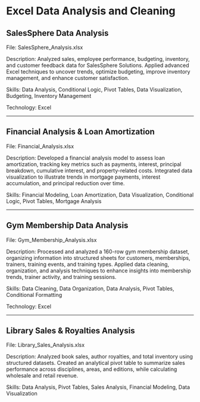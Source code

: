 # Excel Data Analysis and Cleaning


## SalesSphere Data Analysis
File: SalesSphere_Analysis.xlsx

Description: Analyzed sales, employee performance, budgeting, inventory, and customer feedback data for SalesSphere Solutions. Applied advanced Excel techniques to uncover trends, optimize budgeting, improve inventory management, and enhance customer satisfaction.

Skills: Data Analysis, Conditional Logic, Pivot Tables, Data Visualization, Budgeting, Inventory Management

Technology: Excel

---  

## Financial Analysis & Loan Amortization
File: Financial_Analysis.xlsx

Description: Developed a financial analysis model to assess loan amortization, tracking key metrics such as payments, interest, principal breakdown, cumulative interest, and property-related costs. Integrated data visualization to illustrate trends in mortgage payments, interest accumulation, and principal reduction over time.

Skills: Financial Modeling, Loan Amortization, Data Visualization, Conditional Logic, Pivot Tables, Mortgage Analysis

---  

## Gym Membership Data Analysis
File: Gym_Membership_Analysis.xlsx

Description: Processed and analyzed a 160-row gym membership dataset, organizing information into structured sheets for customers, memberships, trainers, training events, and training types. Applied data cleaning, organization, and analysis techniques to enhance insights into membership trends, trainer activity, and training sessions.

Skills: Data Cleaning, Data Organization, Data Analysis, Pivot Tables, Conditional Formatting

Technology: Excel

---  

## Library Sales & Royalties Analysis
File: Library_Sales_Analysis.xlsx

Description: Analyzed book sales, author royalties, and total inventory using structured datasets. Created an analytical pivot table to summarize sales performance across disciplines, areas, and editions, while calculating wholesale and retail revenue.

Skills: Data Analysis, Pivot Tables, Sales Analysis, Financial Modeling, Data Visualization
